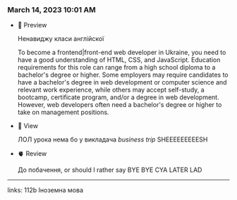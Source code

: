 
### March 14, 2023 10:01 AM

- 👀 Preview
    
    Ненавиджу класи англійскої
    
    To become a frontend|front-end web developer in Ukraine, you need to have a good understanding of HTML, CSS, and JavaScript. Education requirements for this role can range from a high school diploma to a bachelor's degree or higher. Some employers may require candidates to have a bachelor's degree in web development or computer science and relevant work experience, while others may accept self-study, a bootcamp, certificate program, and/or a degree in web development. However, web developers often need a bachelor's degree or higher to take on management positions.
    
- 🧠 View
    
    ЛОЛ урока нема бо у викладача *business trip* SHEEEEEEEEESH
    
- 🫀 Review
    
    До побачення, or should I rather say BYE BYE CYA LATER LAD
    






---

links: 112b Іноземна мова

